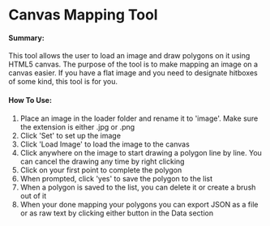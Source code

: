 <h1>Canvas Mapping Tool</h1>

<h4>Summary:</h4>
<p>This tool allows the user to load an image and draw polygons on it using HTML5 canvas. The purpose of the tool is to make
mapping an image on a canvas easier. If you have a flat image and you need to designate hitboxes of some kind, this tool is for you.
</p>

<h4>How To Use:</h4>
<ol>
<li>Place an image in the loader folder and rename it to 'image'. Make sure the extension is either .jpg or .png</li>
<li>Click 'Set' to set up the image</li>
<li>Click 'Load Image' to load the image to the canvas</li>
<li>Click anywhere on the image to start drawing a polygon line by line. You can cancel the drawing any time by right clicking</li>
<li>Click on your first point to complete the polygon</li>
<li>When prompted, click 'yes' to save the polygon to the list</li>
<li>When a polygon is saved to the list, you can delete it or create a brush out of it</li>
<li>When your done mapping your polygons you can export JSON as a file or as raw text by clicking either button in the Data section</li>
</ol>
</p>
